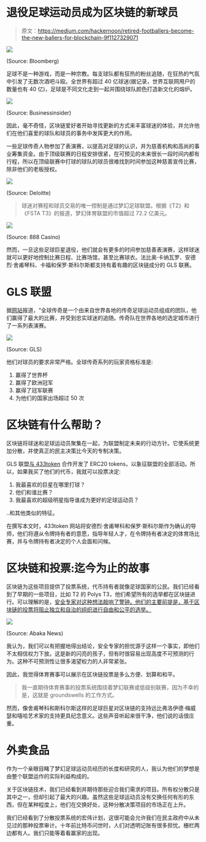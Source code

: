 # 退役足球运动员成为区块链的新球员

> 原文：<https://medium.com/hackernoon/retired-footballers-become-the-new-ballers-for-blockchain-9f1127329071>

![](img/56c46cdd336e9d2ea235c9c897cf5175.png)

(Source: Bloomberg)

足球不是一种游戏，而是一种宗教。每支球队都有狂热的粉丝追随，在狂热的气氛中引发了无数次酒吧斗殴。全世界有超过 40 亿球迷(据记录，世界互联网用户的数量也有 40 亿)，足球是不同文化走到一起并围绕球队颜色打造新文化的熔炉。

![](img/bd342b0441276a391e7d77ed3e407c3d.png)

(Source: Businessinsider)

因此，毫不奇怪，区块链爱好者开始寻找更新的方式来丰富球迷的体验，并允许他们在他们喜爱的球队和球员的事务中发挥更大的作用。

一些足球传奇人物参加了表演赛，以提高对足球的认识，并为慈善机构和高尚的事业筹集资金。由于顶级联赛的日程安排很紧，在可预见的未来很长一段时间内都有行程，所以在顶级联赛中打球的球队的球员很难找到时间参加这种慈善宣传比赛，除非他们的老板授权。

![](img/7335c02df42af6851f58d28ba3019713.png)

(Source: Deloitte)

> 球迷对赛程和球员交易的唯一控制是通过梦幻足球联盟。根据《T2》和《FSTA T3》的报道，梦幻体育联盟的市值超过 72.2 亿美元。

![](img/7e11dacd9f3174a22120cdac20d9ca5a.png)

(Source: 888 Casino)

然而，一旦这些足球巨星退役，他们就会有更多的时间参加慈善表演赛，这样球迷就可以更好地控制比赛日程、比赛场馆，甚至比赛球衣。法比奥·卡纳瓦罗、安德烈·舍甫琴科、卡福和保罗·斯科尔斯都支持有着有趣的区块链成分的 GLS 联赛。

# GLS 联盟

据[网站](http://glsfootball.com/)报道，“全球传奇是一个由来自世界各地的传奇足球运动员组成的团队，他们赢得了最大的比赛，并受到忠实球迷的追随。传奇队在世界各地的选定城市进行了一系列表演赛。

![](img/a4dc4becaac1ca65f9a303786b6a21ef.png)

(Source: GLS)

他们对球员的要求非常严格。全球传奇系列的玩家资格标准是:

1.  赢得了世界杯
2.  赢得了欧洲冠军
3.  赢得了冠军联赛
4.  为他们的国家出场超过 50 次

# 区块链有什么帮助？

区块链将球迷和足球运动员聚集在一起，为联盟制定未来的行动方针。它使系统更加分散，并使真正的民主决策比今天的专制决策。

GLS 联盟[与 433token](https://433token.io/) 合作开发了 ERC20 tokens，以象征联盟的全部活动。所以，如果我买了他们的代币，我就可以投票决定:

1.  我最喜欢的巨星在哪里打球？
2.  他们和谁比赛？
3.  我最喜欢的超级明星指导谁成为更好的足球运动员？

..和其他类似的特征。

在撰写本文时，433token 网站将安德烈·舍甫琴科和保罗·斯科尔斯作为确认的导师，他们将遵从令牌持有者的意愿，指导年轻人才，在令牌持有者决定的体育场比赛，并与令牌持有者决定的个人会面和问候。

# 区块链和投票:迄今为止的故事

区块链为这些项目提供了投票系统，代币持有者就像足球国家的公民。我们已经看到了早期的一些项目，比如 T2 的 Polys T3，他们希望所有的选举都在区块链进行。可以理解的是，[安全专家对这种想法敲响了警钟。他们的主要前提是，基于区块链的投票将阻止独立和自治的组织进行自由和公平的选举。](https://www.technologyreview.com/s/611850/why-security-experts-hate-that-blockchain-voting-will-be-used-in-the-midterm-elections/)

![](img/d084c4fbe273946cd415e1b94d618ee6.png)

(Source: Abaka News)

我认为，我们可以有把握地得出结论，安全专家的担忧源于这样一个事实，即他们不太相信权力下放。这是新的闪亮的孩子，但有时很容易出现高度不可预测的行为。这种不可预测性让很多渴望权力的人非常紧张。

因此，我觉得体育赛事可以展示在区块链投票是多么方便、划算和和平。

> 我一直期待体育赛事的投票系统围绕着梦幻联赛或低级别联赛，因为不幸的是，这就是 groundswells 的工作方式。

然而，像舍甫琴科和斯科尔斯这样的足球巨星对区块链的支持远比弗洛伊德·梅威瑟和嘻哈艺术家的支持更具纪念意义。这些声音听起来很干净，他们说的话很庄重。

# 外卖食品

作为一个亲眼目睹了梦幻足球运动员经历的长度和研究的人，我认为他们的梦想是由整个联盟运作的实际利益构成的。

关于区块链技术，我们已经看到并期待那些迎合我们需求的项目。所有权分散只是其中之一，但却引起了最大的兴趣。虽然这些足球运动员没有交换任何有形的东西，但在某种程度上，他们在交换好处，这种分散决策项目的市场正在上升。

我们已经看到了分散投票系统的宏伟计划，这很可能会允许我们在民主政府中从未见过的那种投票审计。十年前比特币问世时，人们对透明记账有很多担忧。栅栏两边都有人。我们只能等着看赢家的出现。